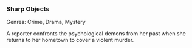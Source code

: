 ### Sharp Objects

Genres: Crime, Drama, Mystery

A reporter confronts the psychological demons from her past when she returns to her hometown to cover a violent murder.

